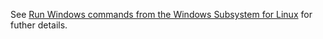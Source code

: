 See [Run Windows commands from the Windows Subsystem for
Linux](http://versionzero.org/blog/2016/04/09/run-windows-cmds-in-wsl)
for futher details.
